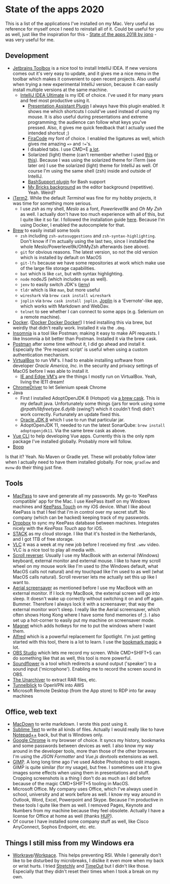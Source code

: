 # State of the apps 2020

This is a list of the applications I've installed on my Mac. Very useful as reference for myself once I need to reinstall all of it. Could be useful for you as well, just like the inspiration for this - [State of the apps 2018 by jqno](https://jqno.nl/post/2018/10/07/state-of-the-apps/) - was very useful for me.

## Development

- [Jetbrains Toolbox](https://www.jetbrains.com/toolbox/) is a nice tool to install IntelliJ IDEA. If new versions comes out it's very easy to update, and it gives me a nice menu in the toolbar which makes it convenient to open recent projects. Also useful when trying a new experimental IntelliJ version, because it can easily install multiple versions at the same machine.
	- [IntelliJ IDEA Ultimate](https://www.jetbrains.com/idea) is my IDE of choice. I've used it for many years and feel most productive using it.
	    - [Presentation Assistant Plugin](https://plugins.jetbrains.com/plugin/7345-presentation-assistant) I always have this plugin enabled. It shows me which shortcuts I could've used instead of using my mouse. It is also useful during presentations and extreme programming; the audience can follow what keys you've pressed. Also, it gives me quick feedback that I actually used the intended shortcut ;)
	    - [FiraCode](https://github.com/tonsky/FiraCode) my font of choice. I enabled the ligatures as well, which gives me amazing `=>` and `!=`'s.
	    - I disabled tabs. I use CMD+E [a lot](https://twitter.com/LaurensLeeuwis/status/701779865813524480).
	    - Solarized (light) theme (can't remember whether I used [this](https://github.com/jkaving/intellij-colors-solarized) or [this](https://github.com/4lex4/intellij-platform-solarized)). Because I was using the solarized theme for iTerm (see later on) I use the solarized (light) theme for IntelliJ as well. Of course I'm using the same shell (zsh) inside and outside of IntelliJ.
	    - [BashSupport plugin](https://plugins.jetbrains.com/plugin/4230-bashsupport) for Bash support
	    - [My Bricks background](./achtergrond%20witte%20bakstenen.jpg) as the editor background (repetitive). Yeah. Weird?
- [iTerm2](https://www.iterm2.com/). While the default _Terminal_ was fine for my hobby projects, it was time for something more serious.
	- I use _zsh_ as my shell, _Meslo_ as a font, _Powerlevel9k_ and _Oh My Zsh_ as well. I actually don't have too much experience with all of this, but I quite like it so far. I followed the installation guide [here](https://gist.github.com/kevin-smets/8568070). Because I'm using Docker, I enabled the autocomplete for that.
- [Brew](https://brew.sh/) to easily install some tools
	- `zsh` including `zsh-autosuggestions` and `zsh-syntax-highlighting`. Don't know if I'm actually using the last two, since I installed the whole Meslo/Powerlevel9k/OhMyZsh afterwards (see above).
	- `git` for obvious reasons. The latest version, so not the old version which is installed by default on MacOS
	- `git-lfs` because we have some repositories at work which make use of the large file storage capabilities.
	- `bat` which is like `cat`, but with syntax highlighting.
	- `node` nodeJS (which includes `npm` as well).
	- `jenv` to easily switch JDK's ([jenv](https://www.jenv.be/))
	- `tldr` which is like `man`, but more useful
	- `wireshark` via `brew cask install wireshark`
	- `joplin` via `brew cask install joplin`. [Joplin](https://joplinapp.org/) is a 'Evernote'-like app, which works with Markdown and WebDav.
	- `telnet` to see whether I can connect to some apps (e.g. Selenium on a remote machine).
- [Docker](https://hub.docker.com/editions/community/docker-ce-desktop-mac). ([Docker Docker Docker!](https://youtu.be/5JMK8vaGxyI?list=PLpQuPreMkT6ArrW7WOI5PhQhBMQNGfPXr&t=95)) I tried installing this via brew, but weirdly that didn't really work. Installed it via the `.dmg`.
- [Insomnia](https://insomnia.rest/) is a tool like Postman; making it easy to make API requests. I like Insomnia a bit better than Postman. Installed it via the brew cask.
- [Postman](https://www.getpostman.com/downloads/) after some time without it, I did go ahead and install it. Especially the 'Pre request script' is useful when using a custom authentication mechanism.
- [VirtualBox](https://www.virtualbox.org/wiki/Downloads) to run VM's. I had to enable installing software from developer _Oracle America, Inc._ in the security and privacy settings of MacOS before I was able to install it.
	- [IE and Edge VM's](https://developer.microsoft.com/en-us/microsoft-edge/tools/vms/) are the things I mostly run on VirtualBox. Yeah, living the IE11 dream!
- [ChromeDriver](http://chromedriver.chromium.org/) to let Selenium speak Chrome
- Java
	- First I installed AdoptOpenJDK 8 (Hotspot) via [a brew cask](https://github.com/AdoptOpenJDK/homebrew-openjdk). This is my default java. Unfortunately some things (jars for work using some _@rpath/libfreetype.6.dylib_ (swing?) which it couldn't find) didn't work correctly. Furtunately an update fixed this.
	-  [Oracle JDK 8](https://www.oracle.com/technetwork/java/javase/downloads/jdk8-downloads-2133151.html) which I use to run that particular jar.
	- AdoptOpenJDK 11, needed to run the latest SonarQube: `brew install adoptopenjdk11`. Via the same brew cask as above.
- [Vue CLI](https://cli.vuejs.org/) to help developing Vue apps. Currently this is the only npm package I've installed globally. Probably more will follow.
- [Boop](https://boop.okat.best/)

Is that it? Yeah. No Maven or Gradle yet. These will probably follow later when I actually need to have them installed globally. For now, `gradlew` and `mvnw` do their thing just fine.

## Tools

- [MacPass](https://macpassapp.org/) to save and generate all my passwords. My go-to 'KeePass compatible' app for the Mac. I use KeePass itself on my Windows machines and [KeePass Touch](https://itunes.apple.com/nl/app/keepass-touch/id966759076) on my iOS device. What I like about KeePass is that I feel that I'm in control over my secret stuff. No company (which can be hacked) keeping track of my passwords.
- [Dropbox](https://www.dropbox.com/downloading) to sync my KeePass database between machines. Integrates nicely with the _KeePass Touch_ app for iOS.
- [STACK](https://www.transip.nl/stack/) as my cloud storage. I like that it's hosted in the Netherlands, and I got 1TB of free storage.
- [VLC](https://www.videolan.org/) it was a week at my new job before I received my first `.wmv` video. VLC is a nice tool to play all media with.
- [Scroll reverser](https://pilotmoon.com/scrollreverser/). Usually I use my MacBook with an external (Windows) keyboard, external monitor and external mouse. I like to have my scroll wheel on my mouse work like I'm used to (the Windows default, what MacOS calls not natural) and my touchpad like I'm used to as well (what MacOS calls natural). Scroll reverser lets me actually set this up like I want to.
- [Aerial screensaver](https://github.com/JohnCoates/Aerial) as mentioned before I use my MacBook with an external monitor. If I lock my MacBook, the external screen will go into sleep. It doesn't wake up correctly without switching it on and off again. Bummer. Therefore I always lock it with a screensaver; that way the external monitor won't sleep. I really like the Aerial screensaver, which often shows Hong Kong where I have some fond memories of ;). I also set up a hot-corner to easily put my machine on screensaver mode.
- [Magnet](https://magnet.crowdcafe.com) which adds hotkeys for me to put the windows where I want them. 
- [Alfred](https://www.alfredapp.com/) which is a powerful replacement for Spotlight. I'm just getting started with this tool, there is a lot to learn. I use the [bookmark magic](https://medium.com/@jhkuperus/bookmark-magic-with-alfred-personal-productivity-45d952dad438) a lot.
- [OBS Studio](https://obsproject.com/) which lets me record my screen. While CMD+SHIFT+5 can do something like that as well, this tool is more powerful.
- [Soundflower](https://github.com/mattingalls/Soundflower) is a tool which redirects a sound output ('speaker') to a sound input ('microphone'). Enabling me to record the screen sound in OBS.
- [The Unarchiver](https://theunarchiver.com/) to extract RAR files, etc.
- [Tunnelblick](https://tunnelblick.net/) to OpenVPN into AWS
- Microsoft Remote Desktop (from the App store) to RDP into far away machines 


## Office, web text

- [MacDown](https://macdown.uranusjr.com/) to write markdown. I wrote this post using it.
- [Sublime Text](https://www.sublimetext.com/) to write all kinds of files. Actually I would really like to have [Notepad++](https://notepad-plus-plus.org/) back, but that is Windows only.
- [Google Chrome](https://www.google.com/chrome/) is my browser of choice. It syncs my history, bookmarks and some passwords between devices as well. I also know my way around in the developer tools, more than those of the other browsers. I'm using the _JSON Formatter_ and _Vue.js devtools_ extensions as well.
- [GIMP](https://www.gimp.org/). A long long time ago I've used Adobe Photoshop to edit images. GIMP is quite similar (for my usage), but free. I sometimes use it to give images some effects when using them in presentations and stuff. Cropping screenshots is a thing I don't do as much as I did before because of the magic CMD+SHIFT+5 tooling in MacOS.
- Microsoft Office. My company uses Office, which I've always used in school, university and at work before as well. I know my way around in Outlook, Word, Excel, Powerpoint and Skype. Because I'm productive in these tools I quite like them as well. I removed Pages, Keynote and Numbers from my machine because they feel obsolete. Actually I have a license for Office at home as well (thanks [HUP](https://www.microsofthup.com)).
- Of course I have installed some company stuff as well, like Cisco AnyConnect, Sophos Endpoint, etc. etc.


## Things I still miss from my Windows era

- [Workrave](http://www.workrave.org/)/[Workpace](http://www.workpace.com/workpace/about/what-is-workpace/). This helps preventing RSI. While I generally don't like to be disturbed by microbreaks, I dislike it even more when my back or wrist hurts. I tried [Stretchly](https://hovancik.net/stretchly/) and [TimeOut](https://www.dejal.com/timeout/) but I didn't like those. Especially that they didn't reset their times when I took a break on my own.

